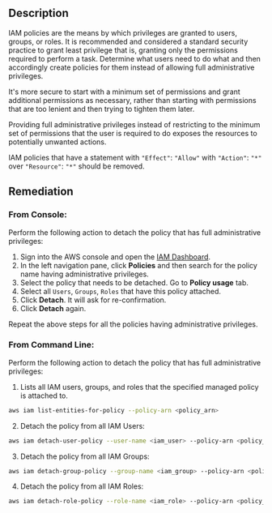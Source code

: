 ## Description

IAM policies are the means by which privileges are granted to users, groups, or roles. It is recommended and considered a standard security practice to grant least privilege that is, granting only the permissions required to perform a task. Determine what users need to do what and then accordingly create policies for them instead of allowing full administrative privileges.

It's more secure to start with a minimum set of permissions and grant additional permissions as necessary, rather than starting with permissions that are too lenient and then trying to tighten them later.

Providing full administrative privileges instead of restricting to the minimum set of permissions that the user is required to do exposes the resources to potentially unwanted actions.

IAM policies that have a statement with `"Effect"`: `"Allow"` with `"Action"`: `"*"` over `"Resource"`: `"*"` should be removed.

## Remediation

### From Console:

Perform the following action to detach the policy that has full administrative privileges:

1. Sign into the AWS console and open the [IAM Dashboard](https://console.aws.amazon.com/iam/home#/home).
2. In the left navigation pane, click **Policies** and then search for the policy name having administrative privileges.
3. Select the policy that needs to be detached. Go to **Policy usage** tab.
4. Select all `Users`, `Groups`, `Roles` that have this policy attached.
5. Click **Detach**. It will ask for re-confirmation.
6. Click **Detach** again.

Repeat the above steps for all the policies having administrative privileges.

### From Command Line:

Perform the following action to detach the policy that has full administrative privileges:

1.  Lists all IAM users, groups, and roles that the specified managed policy is attached to.
```bash
aws iam list-entities-for-policy --policy-arn <policy_arn>
```
2. Detach the policy from all IAM Users:
```bash
aws iam detach-user-policy --user-name <iam_user> --policy-arn <policy_arn>
```
3. Detach the policy from all IAM Groups:
```bash
aws iam detach-group-policy --group-name <iam_group> --policy-arn <policy_arn>
```
4. Detach the policy from all IAM Roles:
```bash
aws iam detach-role-policy --role-name <iam_role> --policy-arn <policy_arn>
```
